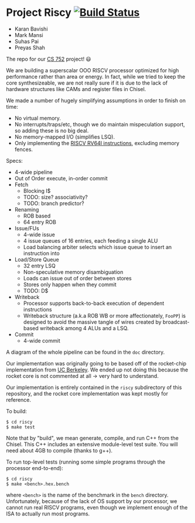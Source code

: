 Project Riscy [![Build Status](https://travis-ci.com/mark-i-m/rocketchip.svg?token=z7ydGWURgxF6b4fcVtfN&branch=master)](https://travis-ci.com/mark-i-m/rocketchip)
=============

- Karan Bavishi
- Mark Mansi
- Suhas Pai
- Preyas Shah

The repo for our [CS
752](http://pages.cs.wisc.edu/~karu/courses/cs752/fall2016/wiki/index.php?n=Main.HomePage)
project! :smiley:

We are building a superscalar OOO RISCV processor optimized for high
performance rather than area or energy. In fact, while we tried to keep the
core synthesizeable, we are not really sure if it is due to the lack of
hardware structures like CAMs and register files in Chisel.

We made a number of hugely simplifying assumptions in order to finish on time:
- No virtual memory.
- No interrupts/traps/etc, though we do maintain mispeculation support, so
  adding these is no big deal.
- No memory-mapped I/O (simplifies LSQ).
- Only implementing the [RISCV RV64I
  instructions](https://riscv.org/specifications/), excluding memory fences.

Specs:
- 4-wide pipeline
- Out of Order execute, in-order commit
- Fetch
    - Blocking I$
    - TODO: size? associativity?
    - TODO: branch predictor?
- Renaming
    - ROB based
    - 64 entry ROB
- Issue/FUs
    - 4-wide issue
    - 4 issue queues of 16 entries, each feeding a single ALU
    - Load balancing arbiter selects which issue queue to insert an instruction into
- Load/Store Queue
    - 32 entry LSQ
    - Non-speculative memory disambiguation
    - Loads can issue out of order between stores
    - Stores only happen when they commit
    - TODO: D$
- Writeback
    - Processor supports back-to-back execution of dependent instructions
    - Writeback structure (a.k.a ROB WB or more affectionately, `FooPP`) is
      designed to avoid the massive tangle of wires created by broadcast-based
      writeback among 4 ALUs and a LSQ.
- Commit
    - 4-wide commit

A diagram of the whole pipeline can be found in the `doc` directory.

Our implementation was originally going to be based off of the rocket-chip
implementation from [UC Berkeley](https://github.com/ucb-bar/rocket-chip). We
ended up not doing this because the rocket core is not commented at all -> very
hard to understand.

Our implementation is entirely contained in the `riscy` subdirectory of this
repository, and the rocket core implementation was kept mostly for reference.

To build:
```
$ cd riscy
$ make test
```

Note that by "build", we mean generate, compile, and run C++ from the Chisel.
This C++ includes an extensive module-level test suite. You will need about 4GB
to compile (thanks to g++).

To run top-level tests (running some simple programs through the processor end-to-end):
```
$ cd riscy
$ make <bench>.hex.bench
```

where `<bench>` is the name of the benchmark in the `bench` directory.
Unfortunately, because of the lack of OS support by our processor, we cannot
run real RISCV programs, even though we implement enough of the ISA to actually
run most programs.
